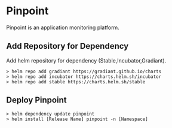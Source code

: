 # Pinpoint

Pinpoint is an application monitoring platform.

## Add Repository for Dependency
Add helm repository for dependency (Stable,Incubator,Gradiant).
```
> helm repo add gradiant https://gradiant.github.io/charts
> helm repo add incubator https://charts.helm.sh/incubator 
> helm repo add stable https://charts.helm.sh/stable
```

## Deploy Pinpoint
```
> helm dependency update pinpoint
> helm install [Release Name] pinpoint -n [Namespace]
```